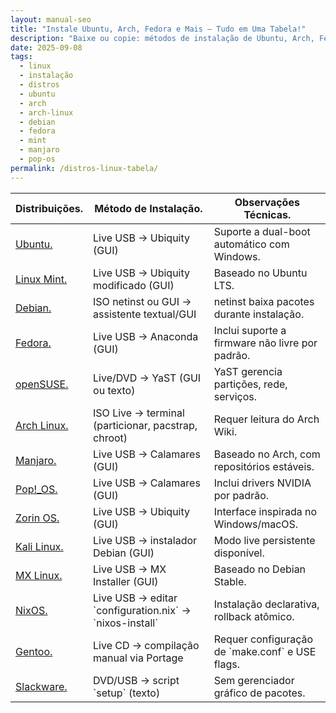 ```yaml
---
layout: manual-seo
title: "Instale Ubuntu, Arch, Fedora e Mais — Tudo em Uma Tabela!"
description: "Baixe ou copie: métodos de instalação de Ubuntu, Arch, Fedora, Mint, Manjaro, Pop!_OS e mais — tudo em uma tabela fácil de usar."
date: 2025-09-08
tags:
  - linux
  - instalação
  - distros
  - ubuntu
  - arch
  - arch-linux
  - debian
  - fedora
  - mint
  - manjaro
  - pop-os
permalink: /distros-linux-tabela/
---
```




<section>



<table class="evergreen-table">
  <thead>
    <tr>
      <th>Distribuições.</th>
      <th>Método de Instalação.</th>
      <th>Observações Técnicas.</th>
    </tr>
  </thead>
  <tbody>
    <tr>
      <td data-label="Distribuição"><a href="https://ubuntu.com/download" target="_blank" rel="noopener">Ubuntu.</a></td>
      <td data-label="Método de Instalação">Live USB → Ubiquity (GUI)</td>
      <td data-label="Observações Técnicas">Suporte a dual-boot automático com Windows.</td>
    </tr>
    <tr>
      <td data-label="Distribuição"><a href="https://linuxmint.com/download.php" target="_blank" rel="noopener">Linux Mint.</a></td>
      <td data-label="Método de Instalação">Live USB → Ubiquity modificado (GUI)</td>
      <td data-label="Observações Técnicas">Baseado no Ubuntu LTS.</td>
    </tr>
    <tr>
      <td data-label="Distribuição"><a href="https://www.debian.org/CD/" target="_blank" rel="noopener">Debian.</a></td>
      <td data-label="Método de Instalação">ISO netinst ou GUI → assistente textual/GUI</td>
      <td data-label="Observações Técnicas">netinst baixa pacotes durante instalação.</td>
    </tr>
    <tr>
      <td data-label="Distribuição"><a href="https://getfedora.org/" target="_blank" rel="noopener">Fedora.</a></td>
      <td data-label="Método de Instalação">Live USB → Anaconda (GUI)</td>
      <td data-label="Observações Técnicas">Inclui suporte a firmware não livre por padrão.</td>
    </tr>
    <tr>
      <td data-label="Distribuição"><a href="https://www.opensuse.org/" target="_blank" rel="noopener">openSUSE.</a></td>
      <td data-label="Método de Instalação">Live/DVD → YaST (GUI ou texto)</td>
      <td data-label="Observações Técnicas">YaST gerencia partições, rede, serviços.</td>
    </tr>
    <tr>
      <td data-label="Distribuição"><a href="https://archlinux.org/" target="_blank" rel="noopener">Arch Linux.</a></td>
      <td data-label="Método de Instalação">ISO Live → terminal (particionar, pacstrap, chroot)</td>
      <td data-label="Observações Técnicas">Requer leitura do Arch Wiki.</td>
    </tr>
    <tr>
      <td data-label="Distribuição"><a href="https://manjaro.org/" target="_blank" rel="noopener">Manjaro.</a></td>
      <td data-label="Método de Instalação">Live USB → Calamares (GUI)</td>
      <td data-label="Observações Técnicas">Baseado no Arch, com repositórios estáveis.</td>
    </tr>
    <tr>
      <td data-label="Distribuição"><a href="https://pop.system76.com/" target="_blank" rel="noopener">Pop!_OS.</a></td>
      <td data-label="Método de Instalação">Live USB → Calamares (GUI)</td>
      <td data-label="Observações Técnicas">Inclui drivers NVIDIA por padrão.</td>
    </tr>
    <tr>
      <td data-label="Distribuição"><a href="https://zorin.com/os/" target="_blank" rel="noopener">Zorin OS.</a></td>
      <td data-label="Método de Instalação">Live USB → Ubiquity (GUI)</td>
      <td data-label="Observações Técnicas">Interface inspirada no Windows/macOS.</td>
    </tr>
    <tr>
      <td data-label="Distribuição"><a href="https://www.kali.org/get-kali/" target="_blank" rel="noopener">Kali Linux.</a></td>
      <td data-label="Método de Instalação">Live USB → instalador Debian (GUI)</td>
      <td data-label="Observações Técnicas">Modo live persistente disponível.</td>
    </tr>
    <tr>
      <td data-label="Distribuição"><a href="https://mxlinux.org/download-links/" target="_blank" rel="noopener">MX Linux.</a></td>
      <td data-label="Método de Instalação">Live USB → MX Installer (GUI)</td>
      <td data-label="Observações Técnicas">Baseado no Debian Stable.</td>
    </tr>
    <tr>
      <td data-label="Distribuição"><a href="https://nixos.org/download.html" target="_blank" rel="noopener">NixOS.</a></td>
      <td data-label="Método de Instalação">Live USB → editar `configuration.nix` → `nixos-install`</td>
      <td data-label="Observações Técnicas">Instalação declarativa, rollback atômico.</td>
    </tr>
    <tr>
      <td data-label="Distribuição"><a href="https://www.gentoo.org/downloads/" target="_blank" rel="noopener">Gentoo.</a></td>
      <td data-label="Método de Instalação">Live CD → compilação manual via Portage</td>
      <td data-label="Observações Técnicas">Requer configuração de `make.conf` e USE flags.</td>
    </tr>
    <tr>
      <td data-label="Distribuição"><a href="https://www.slackware.com/getslack/" target="_blank" rel="noopener">Slackware.</a></td>
      <td data-label="Método de Instalação">DVD/USB → script `setup` (texto)</td>
      <td data-label="Observações Técnicas">Sem gerenciador gráfico de pacotes.</td>
    </tr>
  </tbody>
</table>


</section>







 
